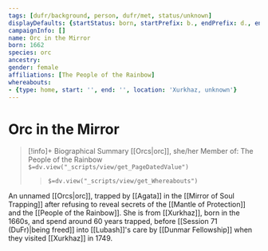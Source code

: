 ```yaml
---
tags: [dufr/background, person, dufr/met, status/unknown]
displayDefaults: {startStatus: born, startPrefix: b., endPrefix: d., endStatus: died}
campaignInfo: []
name: Orc in the Mirror
born: 1662
species: orc
ancestry:
gender: female
affiliations: [The People of the Rainbow]
whereabouts:
- {type: home, start: '', end: '', location: 'Xurkhaz, unknown'}
---
```

# Orc in the Mirror
>[!info]+ Biographical Summary
>[[Orcs|orc]], she/her
> Member of: The People of the Rainbow
>`$=dv.view("_scripts/view/get_PageDatedValue")`
>> `$=dv.view("_scripts/view/get_Whereabouts")`

An unnamed [[Orcs|orc]], trapped by [[Agata]] in the [[Mirror of Soul Trapping]] after refusing to reveal secrets of the [[Mantle of Protection]] and the [[People of the Rainbow]]. She is from [[Xurkhaz]], born in the 1660s, and spend around 60 years trapped, before [[Session 71 (DuFr)|being freed]] into [[Lubash]]'s care by [[Dunmar Fellowship]] when they visited [[Xurkhaz]] in 1749. 


